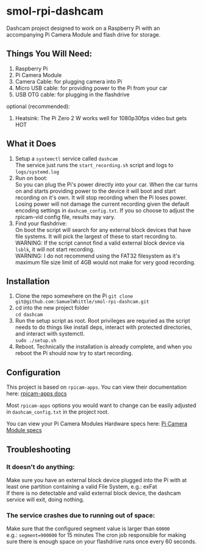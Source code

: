 # smol-rpi-dashcam
Dashcam project designed to work on a Raspberry Pi with an accompanying Pi Camera Module and flash drive for storage.  

## Things You Will Need:
1. Raspberry Pi
2. Pi Camera Module
3. Camera Cable: for plugging camera into Pi
4. Micro USB cable: for providing power to the Pi from your car
5. USB OTG cable: for plugging in the flashdrive

optional (recommended):
1. Heatsink: The Pi Zero 2 W works well for 1080p30fps video but gets HOT

## What it Does
1. Setup a `systemctl` service called `dashcam`  
The service just runs the `start_recording.sh` script and logs to `logs/systemd.log`
2. Run on boot:  
So you can plug the Pi's power directly into your car. When the car turns on and starts providing power to the device it will boot and start recording on it's own. It will stop recording when the Pi loses power. Losing power will not damage the current recording given the default encoding settings in `dashcam_config.txt`. If you so choose to adjust the rpicam-vid config file, results may vary.
3. Find your flashdrive:  
On boot the script will search for any external block devices that have file systems. It will pick the largest of these to start recording to.
WARNING: If the script cannot find a valid external block device via `lsblk`, it will not start recording.  
WARNING: I do not recommend using the FAT32 filesystem as it's maximum file size limit of 4GB would not make for very good recording.

## Installation
1. Clone the repo somewhere on the Pi
`git clone git@github.com:SamuelWhittle/smol-rpi-dashcam.git`
2. cd into the new project folder  
`cd dashcam`
3. Run the setup script as root. Root privileges are requried as the script needs to do things like install deps, interact with protected directories, and interact with systemctl.  
`sudo ./setup.sh`
4. Reboot. Technically the installation is already complete, and when you reboot the Pi should now try to start recording.

## Configuration
This project is based on `rpicam-apps`. You can view their documentation here: [rpicam-apps docs](https://www.raspberrypi.com/documentation/computers/camera_software.html)

Most `rpicam-apps` options you would want to change can be easily adjusted in `dashcam_config.txt` in the project root.  

You can view your Pi Camera Modules Hardware specs here: [Pi Camera Module specs](https://www.raspberrypi.com/documentation/accessories/camera.html#hardware-specification)

## Troubleshooting
### It doesn't do anything:
Make sure you have an external block device plugged into the Pi with at least one partition containing a valid File System, e.g.: exFat  
If there is no detectable and valid external block device, the dashcam service will exit, doing nothing.

### The service crashes due to running out of space:
Make sure that the configured segment value is larger than `60000`  
e.g.: `segment=900000`  for 15 minutes
The cron job responsible for making sure there is enough space on your flashdrive runs once every 60 seconds.

